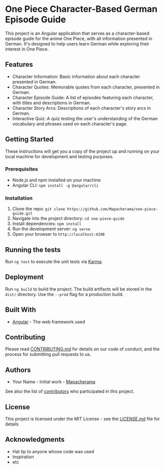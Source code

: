 # One Piece Character-Based German Episode Guide

This project is an Angular application that serves as a character-based episode guide for the anime One Piece, with all information presented in German. It's designed to help users learn German while exploring their interest in One Piece.

## Features

- Character Information: Basic information about each character presented in German.
- Character Quotes: Memorable quotes from each character, presented in German.
- Character Episode Guide: A list of episodes featuring each character, with titles and descriptions in German.
- Character Story Arcs: Descriptions of each character's story arcs in German.
- Interactive Quiz: A quiz testing the user's understanding of the German vocabulary and phrases used on each character's page.

## Getting Started

These instructions will get you a copy of the project up and running on your local machine for development and testing purposes.

### Prerequisites

- Node.js and npm installed on your machine
- Angular CLI: `npm install -g @angular/cli`

### Installation

1. Clone the repo: `git clone https://github.com/Mapacherama/one-piece-guide.git`
2. Navigate into the project directory: `cd one-piece-guide`
3. Install dependencies: `npm install`
4. Run the development server: `ng serve`
5. Open your browser to `http://localhost:4200`

## Running the tests

Run `ng test` to execute the unit tests via [Karma](https://karma-runner.github.io).

## Deployment

Run `ng build` to build the project. The build artifacts will be stored in the `dist/` directory. Use the `--prod` flag for a production build.

## Built With

- [Angular](https://angular.io/) - The web framework used

## Contributing

Please read [CONTRIBUTING.md](https://gist.github.com/Mapacherama/yourcontributingmdlink) for details on our code of conduct, and the process for submitting pull requests to us.

## Authors

- Your Name - Initial work - [Mapacherama](https://github.com/Mapacherama)

See also the list of [contributors](https://github.com/Mapacherama/one-piece-guide/contributors) who participated in this project.

## License

This project is licensed under the MIT License - see the [LICENSE.md](LICENSE.md) file for details

## Acknowledgments

- Hat tip to anyone whose code was used
- Inspiration
- etc
